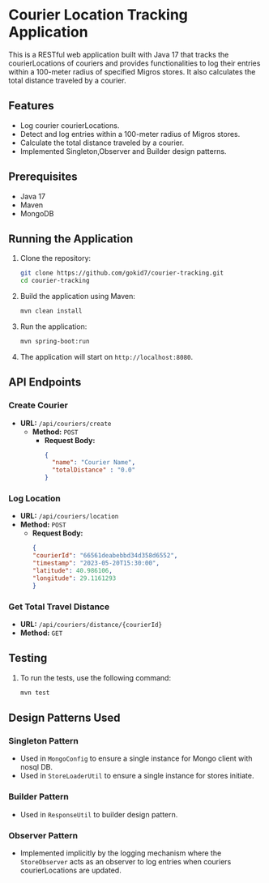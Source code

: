 # Courier Location Tracking Application

This is a RESTful web application built with Java 17 that tracks the courierLocations of couriers and provides functionalities to log their entries within a 100-meter radius of specified Migros stores. It also calculates the total distance traveled by a courier.

## Features
- Log courier courierLocations.
- Detect and log entries within a 100-meter radius of Migros stores.
- Calculate the total distance traveled by a courier.
- Implemented Singleton,Observer and Builder design patterns.

## Prerequisites
- Java 17
- Maven
- MongoDB

## Running the Application

1. Clone the repository:
    ```sh
    git clone https://github.com/gokid7/courier-tracking.git
    cd courier-tracking
    ```

2. Build the application using Maven:
    ```sh
    mvn clean install
    ```

3. Run the application:
    ```sh
    mvn spring-boot:run
    ```

4. The application will start on `http://localhost:8080`.

## API Endpoints

### Create Courier
- **URL:** `/api/couriers/create`
  - **Method:** `POST`
      - **Request Body:**
          ```json
          {
            "name": "Courier Name",
            "totalDistance" : "0.0"
          }
          ```

### Log Location
- **URL:** `/api/couriers/location`
- **Method:** `POST`
  - **Request Body:**
      ```json
      {
      "courierId": "66561deabebbd34d358d6552",
      "timestamp": "2023-05-20T15:30:00",
      "latitude": 40.986106,
      "longitude": 29.1161293
      }
      ```

### Get Total Travel Distance
- **URL:** `/api/couriers/distance/{courierId}`
- **Method:** `GET`

## Testing

1. To run the tests, use the following command:
    ```sh
    mvn test
    ```

## Design Patterns Used

### Singleton Pattern
- Used in `MongoConfig` to ensure a single instance for Mongo client with nosql DB.
- Used in `StoreLoaderUtil` to ensure a single instance for stores initiate.

### Builder Pattern
- Used in `ResponseUtil` to builder design pattern.

### Observer Pattern
- Implemented implicitly by the logging mechanism where the `StoreObserver` acts as an observer to log entries when couriers courierLocations are updated.

